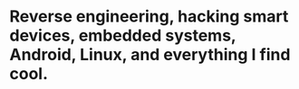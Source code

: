# Reverse engineering, hacking smart devices, embedded systems, Android, Linux, and everything I find cool.  
